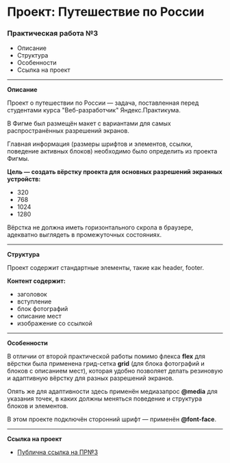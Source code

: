 # Проект: Путешествие по России

### Практическая работа №3
* Описание
* Структура
* Особенности
* Ссылка на проект

______________

**Описание**

Проект о путешествии по России — задача, поставленная перед студентами курса "Веб-разработчик" Яндекс.Практикума.

В Фигме был размещён макет с вариантами для самых распространённых разрешений экранов.

Главная информация (размеры шрифтов и элементов, ссылки, поведение активных блоков) необходимо было определить из проекта Фигмы.

**Цель — создать вёрстку проекта для основных разрешений экранных устройств:**

* 320
* 768
* 1024
* 1280

Вёрстка не должна иметь горизонтального скрола в браузере, адекватно выглядеть в промежуточных состояниях.

______________

**Структура**

Проект содержит стандартные элементы, такие как header, footer.

**Контент содержит:**
* заголовок
* вступление
* блок фотографий
* описание мест
* изображение со ссылкой

________

**Особенности**

В отличии от второй практической работы помимо флекса **flex** для вёрстки была применена грид-сетка **grid** (для блока фотографий и блоков с описанием мест), которая удобно позволяет делать резиновую и адаптивную вёрстку для разных разрешений экранов.

Опять же для адаптивности здесь применён медиазапрос **@media** для указания точек, в каких должны меняться поведение и структура блоков и элементов.

В этом проекте подключён сторонний шрифт — применён **@font-face**.

____

**Ссылка на проект**

* [Публична ссылка на ПР№3](https://sergeydedikov.github.io/russian-travel/index.html) 
